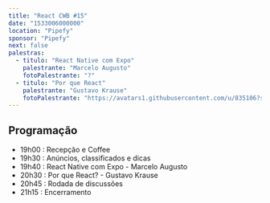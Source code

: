 ```yaml
---
title: "React CWB #15"
date: "1533006000000"
location: "Pipefy"
sponsor: "Pipefy"
next: false
palestras:
  - titulo: "React Native com Expo"
    palestrante: "Marcelo Augusto"
    fotoPalestrante: "?"
  - titulo: "Por que React"
    palestrante: "Gustavo Krause"
    fotoPalestrante: "https://avatars1.githubusercontent.com/u/835106?s=400&v=4"
---
```


## Programação

- 19h00 : Recepção e Coffee
- 19h30 : Anúncios, classificados e dicas
- 19h40 : React Native com Expo - Marcelo Augusto
- 20h30 : Por que React? - Gustavo Krause
- 20h45 : Rodada de discussões
- 21h15 : Encerramento
